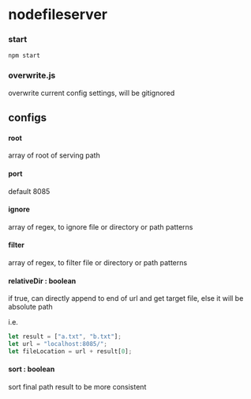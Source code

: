 # nodefileserver

### start

```shell
npm start
```

### overwrite.js

overwrite current config settings, will be gitignored

## configs

#### root

array of root of serving path

#### port

default 8085

#### ignore

array of regex, to ignore file or directory or path patterns

#### filter

array of regex, to filter file or directory or path patterns

#### relativeDir : boolean

if true, can directly append to end of url and get target file,
else it will be absolute path

i.e.

```js
let result = ["a.txt", "b.txt"];
let url = "localhost:8085/";
let fileLocation = url + result[0];
```

#### sort : boolean

sort final path result to be more consistent

